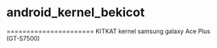 android_kernel_bekicot
======================

======================
KITKAT kernel samsung galaxy Ace Plus (GT-S7500)
